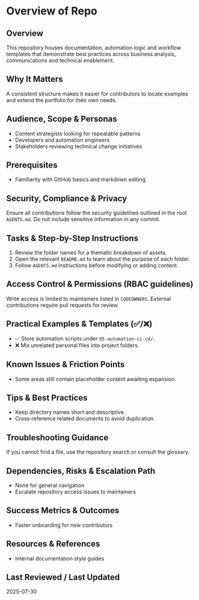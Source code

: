 # Overview of Repo

## Overview
This repository houses documentation, automation logic and workflow templates
that demonstrate best practices across business analysis, communications and
technical enablement.

## Why It Matters
A consistent structure makes it easier for contributors to locate examples and
extend the portfolio for their own needs.

## Audience, Scope & Personas
- Content strategists looking for repeatable patterns
- Developers and automation engineers
- Stakeholders reviewing technical change initiatives

## Prerequisites
- Familiarity with GitHub basics and markdown editing

## Security, Compliance & Privacy
Ensure all contributions follow the security guidelines outlined in the root
`AGENTS.md`. Do not include sensitive information in any commit.

## Tasks & Step-by-Step Instructions
1. Review the folder names for a thematic breakdown of assets.
2. Open the relevant `README.md` to learn about the purpose of each folder.
3. Follow `AGENTS.md` instructions before modifying or adding content.

## Access Control & Permissions (RBAC guidelines)
Write access is limited to maintainers listed in `CODEOWNERS`. External
contributions require pull requests for review.

## Practical Examples & Templates (✅/❌)
- ✅ Store automation scripts under `05-automation-ci-cd/`.
- ❌ Mix unrelated personal files into project folders.

## Known Issues & Friction Points
- Some areas still contain placeholder content awaiting expansion.

## Tips & Best Practices
- Keep directory names short and descriptive.
- Cross‑reference related documents to avoid duplication.

## Troubleshooting Guidance
If you cannot find a file, use the repository search or consult the glossary.

## Dependencies, Risks & Escalation Path
- None for general navigation
- Escalate repository access issues to maintainers

## Success Metrics & Outcomes
- Faster onboarding for new contributors

## Resources & References
- Internal documentation style guides

## Last Reviewed / Last Updated
2025-07-30

